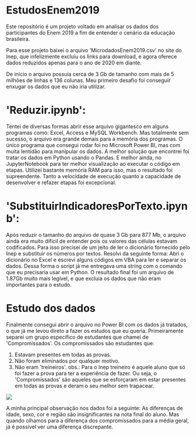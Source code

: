 # EstudosEnem2019
Este repositório é um projeto voltado em analisar os dados dos participantes do Enem 2019 a fim de entender o cenário da educação brasileira.

Para esse projeto baixei o arquivo 'MicrodadosEnem2019.csv' no site do Inep, que infelizmente excluiu os links para download, e agora oferece dados reduzidos apenas para o ano de 2020 em diante.

De início o arquivo possuía cerca de 3 Gb de tamanho com mais de 5 milhões de linhas e 136 colunas. Meu primeiro desafio foi conseguir enxugar os dados que eu não iria utilizar.

# 'Reduzir.ipynb':
Tentei de diversas formas abrir esse arquivo gigantesco em alguns programas como: Excel, Access e MySQL Workbench. Mas totalmente sem sucesso, o arquivo era grande demais para a memória dos programas.
O único programa que consegui rodar foi no Microsoft Power BI, mas com muita lentidão para manipular os dados.
A melhor solução que encontrei foi tratar os dados em Python usando o Pandas. E melhor ainda, no JupyterNotebook para ter melhor visualização ao executar o código em etapas.
Utilizei bastante memória RAM para isso, mas o resultado foi supreendente. Tanto a velocidade de execução quanto a capacidade de desenvolver e refazer etapas foi excepcional.

# 'SubstituirIndicadoresPorTexto.ipynb':
Após reduzir o tamanho do arquivo de quase 3 Gb para 877 Mb, o arquivo ainda era muito difícil de entender pois os valores das células estavam codificados. Para isso precisei de um jeito de ler o dicionário fornecido pelo Inep e substituir os números por textos.
Resolvi da seguinte forma:
Abri o dicionário no Excel e escrevi alguns códigos em VBA para ler e separar os dados. Dessa forma o script já me entregava uma string com o comando que eu precisaria usar em Python.
O resultado final foi um arquivo de 1.87Gb muito mais legível, e que excluia os dados que não eram importantes para o estudo.

# Estudo dos dados
Finalmente consegui abrir o arquivo no Power BI com os dados já tratados, o que já me levou direto a fazer os estudos que eu queria.
Primeiramente separei um grupo específico de estudantes que chamei de 'Compromissados'. Os compromissados são estudantes que:
1) Estavam presentes em todas as provas.
2) Não foram eliminados por qualquer motivo.
3) Não eram 'treineiros'. obs.: Para o Inep treineiro é aquele aluno que só foi fazer a prova para ter a experiência de fazer.
Ou seja, o 'Compromissados' são aqueles que se esforçaram em estar presentes em todas as provas e deram o seu melhor sem trapacear.

<img src="https://cdn.discordapp.com/attachments/387391441397350411/996985890050146435/download.png" />

A minha principal observação nos dados foi a seguinte:
As diferenças de idade, sexo, cor e região são insignificantes na nota final do aluno. Mas quando olhamos para a diferença dos compromissados para a média geral, já é possível ver uma diferença discrepante.
